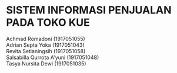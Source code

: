 # SISTEM INFORMASI PENJUALAN PADA TOKO KUE

Achmad Romadoni (1917051055) <br>
Adrian Septa Yoka (1917051043) <br>
Revita Setianingsih (1917051058) <br>
Salsabilla Qurrota A'yuni (1917051048) <br>
Tasya Nursita Dewi (1917051035)
